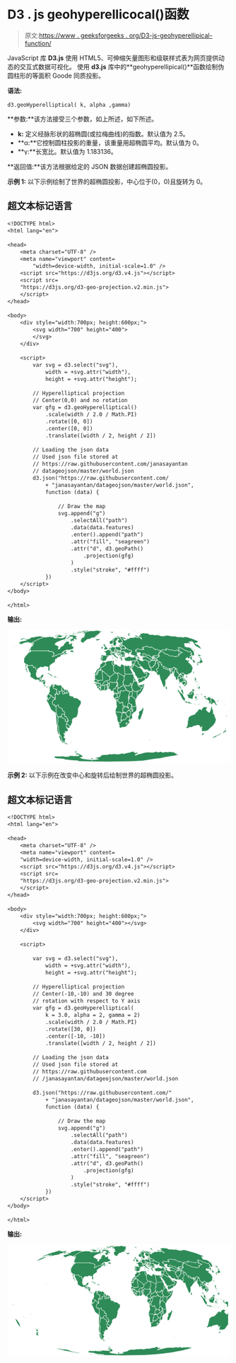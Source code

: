 # D3 . js geohyperellicocal()函数

> 原文:[https://www . geeksforgeeks . org/D3-js-geohyperellipical-function/](https://www.geeksforgeeks.org/d3-js-geohyperelliptical-function/)

JavaScript 库 **D3.js** 使用 HTML5、可伸缩矢量图形和级联样式表为网页提供动态的交互式数据可视化。
使用 **d3.js** 库中的**geohyperellipical()**函数绘制伪圆柱形的等面积 Goode 同质投影。

**语法:**

```
d3.geoHyperelliptical( k, alpha ,gamma)
```

**参数:**该方法接受三个参数，如上所述，如下所述。

*   **k:** 定义经脉形状的超椭圆(或拉梅曲线)的指数。默认值为 2.5。
*   **α:**它控制圆柱投影的重量，该重量用超椭圆平均。默认值为 0。
*   **γ:**长宽比。默认值为 1.183136。

**返回值:**该方法根据给定的 JSON 数据创建超椭圆投影。

**示例 1:** 以下示例绘制了世界的超椭圆投影，中心位于(0，0)且旋转为 0。

## 超文本标记语言

```
<!DOCTYPE html>
<html lang="en">

<head>
    <meta charset="UTF-8" />
    <meta name="viewport" content=
        "width=device-width, initial-scale=1.0" />
    <script src="https://d3js.org/d3.v4.js"></script>
    <script src=
    "https://d3js.org/d3-geo-projection.v2.min.js">
    </script>
</head>

<body>
    <div style="width:700px; height:600px;">
        <svg width="700" height="400">
        </svg>
    </div>

    <script>
        var svg = d3.select("svg"),
            width = +svg.attr("width"),
            height = +svg.attr("height");

        // Hyperelliptical projection
        // Center(0,0) and no rotation 
        var gfg = d3.geoHyperelliptical()
            .scale(width / 2.0 / Math.PI)
            .rotate([0, 0])
            .center([0, 0])
            .translate([width / 2, height / 2])

        // Loading the json data
        // Used json file stored at 
        // https://raw.githubusercontent.com/janasayantan
        // datageojson/master/world.json
        d3.json("https://raw.githubusercontent.com/
            + "janasayantan/datageojson/master/world.json",
            function (data) {

                // Draw the map
                svg.append("g")
                    .selectAll("path")
                    .data(data.features)
                    .enter().append("path")
                    .attr("fill", "seagreen")
                    .attr("d", d3.geoPath()
                        .projection(gfg)
                    )
                    .style("stroke", "#ffff")
            })
    </script>
</body>

</html>
```

**输出:**

![](img/081273632568e58b7ba54d8dd9a1634a.png)

**示例 2:** 以下示例在改变中心和旋转后绘制世界的超椭圆投影。

## 超文本标记语言

```
<!DOCTYPE html>
<html lang="en">

<head>
    <meta charset="UTF-8" />
    <meta name="viewport" content=
    "width=device-width, initial-scale=1.0" />
    <script src="https://d3js.org/d3.v4.js"></script>
    <script src=
    "https://d3js.org/d3-geo-projection.v2.min.js">
    </script>
</head>

<body>
    <div style="width:700px; height:600px;">
        <svg width="700" height="400"></svg>
    </div>

    <script>

        var svg = d3.select("svg"),
            width = +svg.attr("width"),
            height = +svg.attr("height");

        // Hyperelliptical projection
        // Center(-10,-10) and 30 degree 
        // rotation with respect to Y axis
        var gfg = d3.geoHyperelliptical(
            k = 3.0, alpha = 2, gamma = 2)
            .scale(width / 2.0 / Math.PI)
            .rotate([30, 0])
            .center([-10, -10])
            .translate([width / 2, height / 2])

        // Loading the json data
        // Used json file stored at 
        // https://raw.githubusercontent.com
        // /janasayantan/datageojson/master/world.json

        d3.json("https://raw.githubusercontent.com/"
            + "janasayantan/datageojson/master/world.json",
            function (data) {

                // Draw the map
                svg.append("g")
                    .selectAll("path")
                    .data(data.features)
                    .enter().append("path")
                    .attr("fill", "seagreen")
                    .attr("d", d3.geoPath()
                        .projection(gfg)
                    )
                    .style("stroke", "#ffff")
            })
    </script>
</body>

</html>
```

**输出:**

![](img/42371eb34d384ba9df43cb8498b7166c.png)